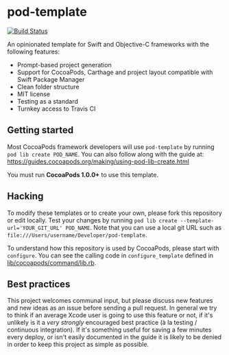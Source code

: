 pod-template
============

[![Build Status](https://travis-ci.org/fulldecent/pod-template.svg?branch=master)](https://travis-ci.org/fulldecent/pod-template)

An opinionated template for Swift and Objective-C frameworks with the following features:

- Prompt-based project generation
- Support for CocoaPods, Carthage and project layout compatible with Swift Package Manager
- Clean folder structure
- MIT license
- Testing as a standard
- Turnkey access to Travis CI


## Getting started

Most CocoaPods framework developers will use `pod-template` by running `pod lib create POD_NAME`. You can also follow along with the guide at: https://guides.cocoapods.org/making/using-pod-lib-create.html

You must run **CocoaPods 1.0.0+** to use this template.


## Hacking

To modify these templates or to create your own, please fork this repository or edit locally. Test your changes by running `pod lib create --template-url='YOUR_GIT_URL' POD_NAME`. Note that you can use a local git URL such as `file:///Users/username/Developer/pod-template`.

To understand how this repository is used by CocoaPods, please start with `configure`. You can see the calling code in `configure_template` defined in [lib/cocoapods/command/lib.rb](https://github.com/CocoaPods/CocoaPods/blob/master/lib/cocoapods/command/lib.rb).


## Best practices

This project welcomes communal input, but please discuss new features and new ideas as an issue before sending a pull request. In general we try to think if an average Xcode user is going to use this feature or not, if it's unlikely is it a _very strongly_ encouraged best practice (à la testing / continuous integration). If it's something useful for saving a few minutes every deploy, or isn't easily documented in the guide it is likely to be denied in order to keep this project as simple as possible.
